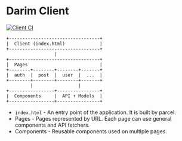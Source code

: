 # Darim Client

[![Client CI](https://github.com/ParkSB/darim/workflows/Client%20CI/badge.svg)](https://github.com/ParkSB/darim/actions?query=workflow%3A%22Client+CI%22)

```
+----------------------------------+
|  Client (index.html)             |
+----------------------------------+
                  |
+----------------------------------+
|  Pages                           |
+--------+--------+--------+-------+
|  auth  |  post  |  user  |  ...  |
+--------+--------+--------+-------+
         |                 |
+-----------------+----------------+
|  Components     |  API + Models  |
+-----------------+----------------+
```

* `index.html` - An entry point of the application. It is built by parcel.
* Pages - Pages represented by URL. Each page can use general components and API fetchers.
* Components - Reusable components used on multiple pages.
